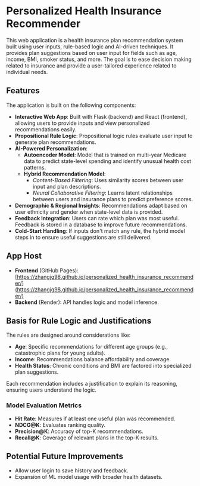# Personalized Health Insurance Recommender

This web application is a health insurance plan recommendation system built using user inputs, rule-based logic and AI-driven techniques. It provides plan suggestions based on user input for fields such as age, income, BMI, smoker status, and more. The goal is to ease decision making related to insurance and provide a user-tailored experience related to individual needs.

## Features

The application is built on the following components:
- **Interactive Web App**: Built with Flask (backend) and React (frontend), allowing users to provide inputs and view personalized recommendations easily.
- **Propositional Rule Logic**: Propositional logic rules evaluate user input to generate plan recommendations.
- **AI-Powered Personalization**:
  - **Autoencoder Model**: Model that is trained on multi-year Medicare data to predict state-level spending and identify unusual health cost patterns.
  - **Hybrid Recommendation Model**:
    - *Content-Based Filtering*: Uses similarity scores between user input and plan descriptions.
    - *Neural Collaborative Filtering*: Learns latent relationships between users and insurance plans to predict preference scores.
- **Demographic & Regional Insights**: Recommendations adapt based on user ethnicity and gender when state-level data is provided.
- **Feedback Integration**: Users can rate which plan was most useful. Feedback is stored in a database to improve future recommendations.
- **Cold-Start Handling**: If inputs don't match any rule, the hybrid model steps in to ensure useful suggestions are still delivered.

## App Host
- **Frontend** (GitHub Pages): [https://zhangjg98.github.io/personalized_health_insurance_recommender/](https://zhangjg98.github.io/personalized_health_insurance_recommender/)
- **Backend** (Render): API handles logic and model inference.

## Basis for Rule Logic and Justifications

The rules are designed around considerations like:
- **Age**: Specific recommendations for different age groups (e.g., catastrophic plans for young adults).
- **Income**: Recommendations balance affordability and coverage.
- **Health Status**: Chronic conditions and BMI are factored into specialized plan suggestions.

Each recommendation includes a justification to explain its reasoning, ensuring users understand the logic.

### Model Evaluation Metrics
- **Hit Rate**: Measures if at least one useful plan was recommended.
- **NDCG@K**: Evaluates ranking quality.
- **Precision@K**: Accuracy of top-K recommendations.
- **Recall@K**: Coverage of relevant plans in the top-K results.

## Potential Future Improvements
- Allow user login to save history and feedback.
- Expansion of ML model usage with broader health datasets.